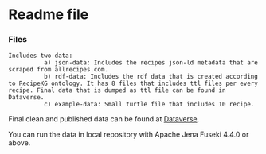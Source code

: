 # Readme file

### Files
```
Includes two data: 
          a) json-data: Includes the recipes json-ld metadata that are scraped from allrecipes.com.  
          b) rdf-data: Includes the rdf data that is created according to RecipeKG ontology. It has 8 files that includes ttl files per every recipe. Final data that is dumped as ttl file can be found in Dataverse.
          c) example-data: Small turtle file that includes 10 recipe.

```
Final clean and published data can be found at [Dataverse](https://doi.org/10.7910/DVN/99PNJ5).

You can run the data in local repository with Apache Jena Fuseki 4.4.0 or above.

